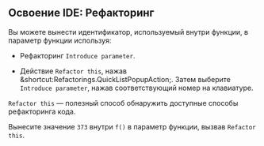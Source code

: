 ## Освоение IDE: Рефакторинг

Вы можете вынести идентификатор, используемый внутри функции, в параметр функции используя:

- Рефакторинг <span class="control">`Introduce parameter`</span>.

- Действие <span class="control">`Refactor this`</span>, нажав
<span class="shortcut">&shortcut:Refactorings.QuickListPopupAction;</span>.
Затем выберите <span class="control">`Introduce parameter`</span>, нажав соответствующий номер на клавиатуре.

<span class="control">`Refactor this`</span> — полезный способ обнаружить доступные способы рефакторинга кода.

Вынесите значение `373` внутри `f()` в параметр функции, вызвав <span class="control">`Refactor this`</span>.